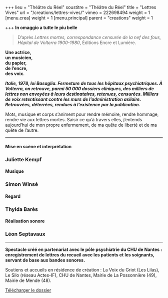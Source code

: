 +++
lieu = "Théâtre du Réel"
soustitre = "Théâtre du Réel"
title = "Lettres Vives"
url = "/creations/lettres-vives/"
vimeo = 222698494
weight = 1
[menu.crea]
weight = 1
[menu.principal]
parent = "creations"
weight = 1

+++
<b>**In omaggio a tutte le piu belle**</b>

<blockquote>
<p>D’après <em>Lettres mortes, correspondance censurée de la nef des fous, Hôpital de Volterra 1900-1980</em>, Éditions Encre et Lumière.</p>
</blockquote>

**Une actrice,  
un musicien,  
du papier,  
de l’encre,  
des voix.**

<b>*Italie, 1978, loi Basaglia. Fermeture de tous les hôpitaux psychiatriques. À Volterra, on retrouve, parmi 50 000 dossiers cliniques, des milliers de lettres non envoyées à leurs destinataires, retenues, censurées. Milliers de voix retentissant contre les murs de l’administration asilaire. Retrouvées, déterrées, rendues à l’existence par la publication.*</b>

Mots, musique et corps s’animent pour rendre mémoire, rendre hommage, rendre vie aux lettres mortes. Saisir ce qu’à travers elles, j’entends aujourd’hui de mon propre enfermement, de ma quête de liberté et de ma quête de l’autre.

<hr>

#### Mise en scène et interprétation

### Juliette Kempf

#### Musique

### Simon Winsé

#### Regard

### Thylda Barès

#### Réalisation sonore

### Léon Septavaux

<hr>
 

**Spectacle créé en partenariat avec le pôle psychiatrie du CHU de Nantes : enregistrement de lettres du recueil avec les patients et les soignants, servant de base aux bandes sonores.**

Soutiens et accueils en résidence de création : La Voix du Griot (Les Lilas), Le Silo (réseau Actes-IF), CHU de Nantes, Mairie de La Possonnière (49), Mairie de Mende (48).

[Télécharger le dossier](static/dl/blabla.pdf)